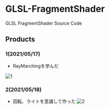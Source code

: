# GLSL-FragmentShader

GLSL FragmentShader Source Code

## Products

### 1(2021/05/17)
- RayMarchingを学んだ

![1](./Products/1/1.gif)

### 2(2021/05/18)
- 回転、ライトを意識して作った
![2](./Products/2/2.gif)
